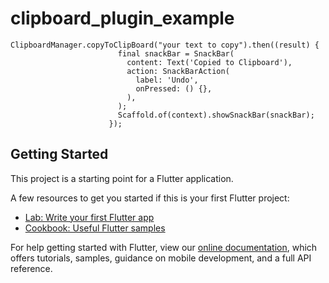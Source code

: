 # clipboard_plugin_example

```
ClipboardManager.copyToClipBoard("your text to copy").then((result) {
                        final snackBar = SnackBar(
                          content: Text('Copied to Clipboard'),
                          action: SnackBarAction(
                            label: 'Undo',
                            onPressed: () {},
                          ),
                        );
                        Scaffold.of(context).showSnackBar(snackBar);
                      });
```

## Getting Started

This project is a starting point for a Flutter application.

A few resources to get you started if this is your first Flutter project:

- [Lab: Write your first Flutter app](https://flutter.io/docs/get-started/codelab)
- [Cookbook: Useful Flutter samples](https://flutter.io/docs/cookbook)

For help getting started with Flutter, view our 
[online documentation](https://flutter.io/docs), which offers tutorials, 
samples, guidance on mobile development, and a full API reference.
